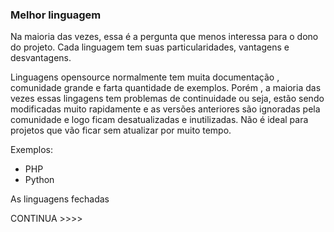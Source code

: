 ### Melhor linguagem

Na maioria das vezes, essa é a pergunta que menos interessa para o dono do projeto. Cada linguagem tem suas particularidades, vantagens e desvantagens.

Linguagens opensource normalmente tem muita documentação , comunidade grande e farta quantidade de exemplos. Porém , a maioria das vezes essas lingagens tem problemas de continuidade ou seja, estão sendo modificadas muito rapidamente e as versões anteriores são ignoradas pela comunidade e logo ficam desatualizadas e inutilizadas. Não é ideal para projetos que vão ficar sem atualizar por muito tempo.

Exemplos: 
- PHP
- Python

As linguagens fechadas 


CONTINUA >>>>
